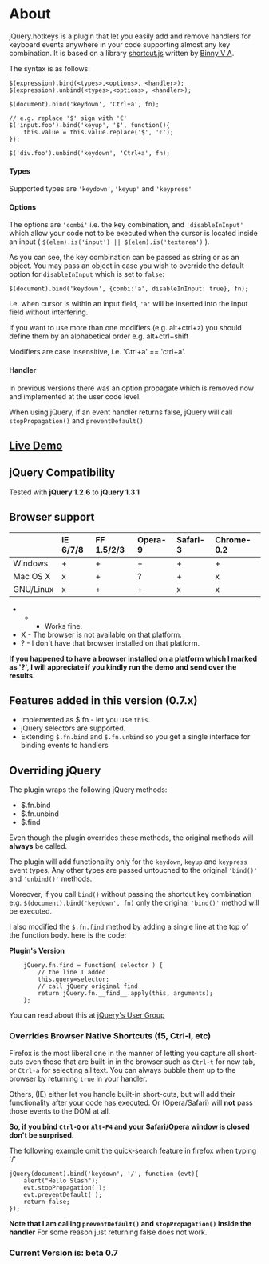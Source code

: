 # About #
jQuery.hotkeys is a plugin that let you easily add and remove handlers for keyboard events anywhere in your code supporting almost any key combination.
It is based on a library [shortcut.js](http://www.openjs.com/scripts/events/keyboard_shortcuts/) written by [Binny V A](http://www.openjs.com/).

The syntax is as follows:
```
$(expression).bind(<types>,<options>, <handler>);
$(expression).unbind(<types>,<options>, <handler>);

$(document).bind('keydown', 'Ctrl+a', fn);

// e.g. replace '$' sign with '€'
$('input.foo').bind('keyup', '$', function(){
    this.value = this.value.replace('$', '€');
});

$('div.foo').unbind('keydown', 'Ctrl+a', fn);
```

#### Types ####
Supported types are `'keydown'`, `'keyup'` and `'keypress'`

#### Options ####
The options are `'combi'` i.e. the key combination, and `'disableInInput'` which allow your code not to be executed when the cursor is located inside an input ( `$(elem).is('input') || $(elem).is('textarea')` ).

As you can see, the key combination can be passed as string or as an object. You may pass an object in case you wish to override the default option for `disableInInput` which is set to `false`:
```
$(document).bind('keydown', {combi:'a', disableInInput: true}, fn);
```
I.e. when cursor is within an input field, `'a'` will be inserted into the input field without interfering.

If you want to use more than one modifiers (e.g. alt+ctrl+z) you should define them by an alphabetical order e.g. alt+ctrl+shift

Modifiers are case insensitive, i.e. 'Ctrl+a' == 'ctrl+a'.

#### Handler ####
In previous versions there was an option propagate which is removed now and implemented at the user code level.

When using jQuery, if an event handler returns false, jQuery will call `stopPropagation()` and `preventDefault()`


## [Live Demo](http://jshotkeys.googlepages.com/test-static-01.html) ##

## jQuery Compatibility ##
Tested with **jQuery 1.2.6** to **jQuery 1.3.1**

## Browser support ##
|        |IE 6/7/8|FF 1.5/2/3|Opera-9|Safari-3|Chrome-0.2 |
|:-------|:-------|:---------|:------|:-------|:----------|
|Windows|+ |+ |+ |+ |+ |
|Mac OS X|x |+ |? |+ |x |
|GNU/Linux|x |+ |+ |x |x |

  * + - Works fine.
  * X - The browser is not available on that platform.
  * ? - I don't have that browser installed on that platform.

**If you happened to have a browser installed on a platform which I marked as '?', I will appreciate if you kindly run the demo and send over the results.**

## Features added in this version (0.7.x) ##
  * Implemented as $.fn - let you use `this`.
  * jQuery selectors are supported.
  * Extending `$.fn.bind` and `$.fn.unbind` so you get a single interface for binding events to handlers

## Overriding jQuery ##
The plugin wraps the following jQuery methods:
  * $.fn.bind
  * $.fn.unbind
  * $.find

Even though the plugin overrides these methods, the original methods will **always** be called.

The plugin will add functionality only for the `keydown`, `keyup` and `keypress` event types. Any other types are passed untouched to the original `'bind()'` and `'unbind()'` methods.

Moreover, if you call `bind()` without passing the shortcut key combination e.g. `$(document).bind('keydown', fn)` only the original `'bind()'` method will be executed.

I also modified the `$.fn.find` method by adding a single line at the top of the function body. here is the code:

**Plugin's Version**
```
    jQuery.fn.find = function( selector ) {
        // the line I added
        this.query=selector;
        // call jQuery original find
        return jQuery.fn.__find__.apply(this, arguments);
    };
```
You can read about this at [jQuery's User Group](http://groups.google.com/group/jquery-en/browse_thread/thread/18f9825e8d22f18d)

### Overrides Browser Native Shortcuts (f5, Ctrl-l, etc) ###

Firefox is the most liberal one in the manner of letting you capture all short-cuts even those that are built-in in the browser such as `Ctrl-t` for new tab, or `Ctrl-a` for selecting all text. You can always bubble them up to the browser by returning `true` in your handler.

Others, (IE) either let you handle built-in short-cuts, but will add their functionality after your code has executed. Or (Opera/Safari) will **not** pass those events to the DOM at all.

**So, if you bind `Ctrl-Q` or `Alt-F4` and your Safari/Opera window is closed don't be surprised.**

The following example omit the quick-search feature in firefox when typing '/'
```
jQuery(document).bind('keydown', '/', function (evt){
    alert("Hello Slash"); 
    evt.stopPropagation( );  
    evt.preventDefault( );
    return false;
});
```

**Note that I am calling `preventDefault()` and `stopPropagation()` inside the handler**
For some reason just returning false does not work.
### Current Version is: beta 0.7 ###